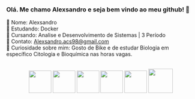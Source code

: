 ### Olá. Me chamo Alexsandro e seja bem vindo ao meu github! 👋

📌 Nome: Alexsandro<br>
📌 Estudando: Docker<br>
📌 Cursando: Analise e Desenvolvimento de Sistemas | 3 Período<br>
📌 Contato: Alexsandro.acs98@gmail.com<br>
📌 Curiosidade sobre mim: Gosto de Bike e de estudar Biologia em específico Citologia e Bioquímica nas horas vagas. 

<div style="display: inline_block" align="center"><br>
  <img height="60" src="https://cdn.jsdelivr.net/gh/devicons/devicon/icons/html5/html5-original-wordmark.svg"/>
  <img height="60" src="https://cdn.jsdelivr.net/gh/devicons/devicon/icons/css3/css3-original-wordmark.svg"/>
  <img height="60" src="https://cdn.jsdelivr.net/gh/devicons/devicon/icons/jquery/jquery-original-wordmark.svg"/>
  <img height="60" src="https://cdn.jsdelivr.net/gh/devicons/devicon/icons/java/java-original-wordmark.svg"/>
  <img height="60" src="https://cdn.jsdelivr.net/gh/devicons/devicon/icons/spring/spring-original-wordmark.svg"/>
  <img height="65" src="https://cdn.jsdelivr.net/gh/devicons/devicon/icons/mysql/mysql-original-wordmark.svg"/>
</div>
